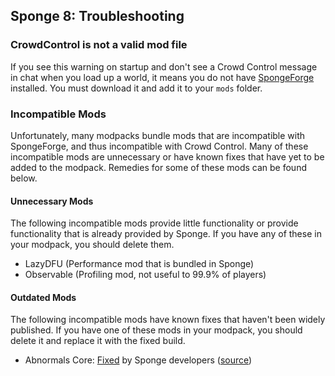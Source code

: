 ## Sponge 8: Troubleshooting

### CrowdControl is not a valid mod file

If you see this warning on startup and don't see a Crowd Control message in chat when you load up a
world, it means you do not have
[SpongeForge](https://spongepowered.org/downloads/spongeforge?minecraft=1.16.5&offset=0)
installed. You must download it and add it to your `mods` folder.

### Incompatible Mods

Unfortunately, many modpacks bundle mods that are incompatible with SpongeForge, and thus
incompatible with Crowd Control. Many of these incompatible mods are unnecessary or have known fixes
that have yet to be added to the modpack. Remedies for some of these mods can be found below.

#### Unnecessary Mods

The following incompatible mods provide little functionality or provide functionality that is
already provided by Sponge. If you have any of these in your modpack, you should delete them.

- LazyDFU (Performance mod that is bundled in Sponge)
- Observable (Profiling mod, not useful to 99.9% of players)

#### Outdated Mods

The following incompatible mods have known fixes that haven't been widely published. If you have one
of these mods in your modpack, you should delete it and replace it with the fixed build.

- Abnormals Core: [Fixed](https://cdn.discordapp.com/attachments/406987481825804290/949798054117122058/abnormals_core-1.16.5-3.3.1.jar) by Sponge developers ([source](https://github.com/team-abnormals/blueprint/commit/df4932960266f2e30a541097811193c17d1bb339))
